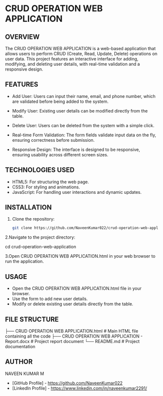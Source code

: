 # CRUD OPERATION WEB APPLICATION

## OVERVIEW
The CRUD OPERATION WEB APPLICATION is a web-based application that allows users to perform CRUD (Create, Read, Update, Delete) operations on user data. This project features an interactive interface for adding, modifying, and deleting user details, with real-time validation and a responsive design.

## FEATURES

- Add User: Users can input their name, email, and phone number, which are validated before being added to the system.

- Modify User: Existing user details can be modified directly from the table.

- Delete User: Users can be deleted from the system with a simple click.

- Real-time Form Validation: The form fields validate input data on the fly, ensuring correctness before submission.

- Responsive Design: The interface is designed to be responsive, ensuring usability across different screen sizes.

## TECHNOLOGIES USED

- HTML5: For structuring the web page.
- CSS3: For styling and animations.
- JavaScript: For handling user interactions and dynamic updates.



## INSTALLATION

1. Clone the repository:
   ```bash
   git clone https://github.com/NaveenKumar022/crud-operation-web-application.git

2.Navigate to the project directory:

   cd crud-operation-web-application


3.Open CRUD OPERATION WEB APPLICATION.html in your web browser to run the application.


## USAGE

- Open the CRUD OPERATION WEB APPLICATION.html file in your browser.
- Use the form to add new user details.
- Modify or delete existing user details directly from the table.


## FILE STRUCTURE

├── CRUD OPERATION WEB APPLICATION.html        # Main HTML file containing all the code
├── CRUD OPERATION WEB APPLICATION - Report.docx        # Project report document
└── README.md                                           # Project documentation


## AUTHOR

NAVEEN KUMAR M

- [GitHub Profile] - https://github.com/NaveenKumar022
- [LinkedIn Profile] - https://www.linkedin.com/in/naveenkumar2291/

